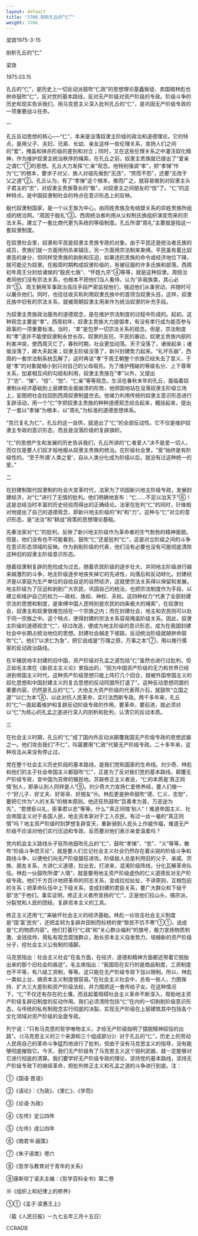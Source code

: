 ```yaml
---
layout: default
title: "3766.剖析孔丘的“仁”"
weight: 3766
---
```


梁效1975-3-15

剖析孔丘的“仁”

梁效

1975.03.15

孔丘的“仁”，是历史上一切反动派鼓吹“仁政”的思想理论基矗叛徒、卖国贼林彪也拚命鼓吹“仁”，反对党的基本路线，反对无产阶级对资产阶级的专政。阶级斗争的历史和现实告诉我们，用马克思主义深入批判孔丘的“仁”，是巩固无产阶级专政的一项重要战斗任务。

一

孔丘反动思想的核心──“仁”，本来是没落奴隶主阶级的政治和道德理论。它的特点，是用父子、夫妇、兄弟、长幼、亲友这样一些伦理关系，宣扬人们之间的“爱”，掩盖和抹杀阶级的差别和对立；同时，又在这些伦理关系之中灌注奴化精神，作为维护奴隶主统治秩序的绳索。在孔丘之前，奴隶主贵族就已提出了“爱亲之谓仁”①的思想。孔丘大力发挥“仁亲”观念。他特别强调“孝”，把“孝悌”作为“仁”的根本，要求子对父、族人对祖先做到“无违”，“劳而不怨”，还要“无改于父之道”②。孔丘认为，有了“孝悌”这个根本，推而广之，就容易做到对奴隶主头子君主的“忠”，对奴隶主贵族尊长的“敬”，对奴隶主之间朋友的“信”了。“仁”的这种特点，是中国奴隶制社会的特点在意识形态上的反映。

殷代奴隶制国家，是一个以王族为中心，由同姓贵族及有结盟关系的异姓贵族所组成的统治网。“周因于殷礼”③。西周统治者利用从父权制氏族组织演变而来的宗法关系，建立了一套比商代更为系统的等级制度。孔丘所谓“周礼”主要就是指这一套奴隶制度。

在奴隶社会里，奴隶和平民是奴隶主贵族专政的对象。由于平民还是统治者氏族的成员，贵族们就一方面用刑杀来镇压，另一方面用宗法制来束缚。平民虽有着比奴隶高的身分，但同样受贵族的剥削和压迫，如果违抗贵族的命令或经济地位下降，就可能沦为奴隶。在殷周时期构成奴隶阶级的，有被征服的许多氏族和部落。西周初年周王分封给诸侯的“殷民七族”、“怀姓九宗”④等等，就是这种奴隶。周统治者同他们没有宗法关系，也根本不把他们当人看待，认为“非我族类，其心必异”⑤。周王朝用军事政治高压手段严密监视他们，强迫他们从事劳动，并随时可以屠杀他们。同时，也往往收买和利用奴隶氏族中的首领当奴隶头目。这样，奴隶氏族中旧有的宗法关系，就被周朝奴隶主用来作为统治奴隶的补充手段。

为奴隶主贵族政治服务的道德观念，是在维护宗法制度的过程中形成的。起初，这种观念主要是“孝”。西周初年，奴隶主贵族大力提倡孝，有没有孝行成为能否参与政事的一项重要标准。当时，“孝”是包罗一切宗法关系的观念。但是，宗法制度和“孝”道并不能使奴隶制永世长存。奴隶的反抗，平民的暴动，奴隶主贵族内部的利害冲突，使西周灭亡了。春秋时期，社会更加动荡。天子没落了，诸侯起来；诸侯没落了，卿大夫起来；奴隶主阶级没落了，新兴封建势力起来。“礼坏乐崩”，西周的一套宗法制系统瓦解了。这时再谈“孝”于周王朝整个宗族已经失去了意义，于是“孝”的对象就缩小到只对自己的父母祖先。为了维护残破的等级名分、上下尊卑关系，加紧相互间的勾结和利用，奴隶主贵族在“孝”以外，又提出了“忠”、“悌”、“信”、“恕”、“仁亲”等等观念。生活在春秋末年的孔丘，面临着奴隶制从经济基础到上层建筑全面崩溃的形势，他顽固地站在没落奴隶主阶级立场上，妄图把社会拉回到西周奴隶制盛世去。他竭力利用传统的奴隶主意识形态进行复辟活动，用一个“仁”字把奴隶主贵族的种种道德观念综合起来，概括起来，提出了一套以“孝悌”为根本，以“周礼”为标准的道德思想体系。

“克已复礼为仁”，孔丘的这一自供，就道出了“仁”的全部反动性。它不仅是维护奴隶主专政的意识形态，而且是没落阶级的复辟旗帜。

“仁”的思想产生和发展的历史告诉我们，孔丘所讲的“仁者爱人”决不是爱一切人，而仅仅是要人们奴才般地服从奴隶主贵族的统治。在阶级社会里，“爱”始终是有阶级性的。“至于所谓‘人类之爱’，自从人类分化成为阶级以后，就没有过这种统一的爱。”

二

在封建制取代奴隶制的社会大变革时代，法家为了巩固新兴地主阶级专政，发展封建经济，对“仁”进行了无情的批判。他们明确地宣布：“仁……不足以治天下”⑥！这是总结当时丰富的历史经验而得出的正确结论。法家在批判“仁”的同时，针锋相对地提出了自己的道德观念，即新兴地主阶级的“利”和“力”。这种与“仁”对立的意识形态，是“法治”和“耕战”政策的思想理论基础。

先秦法家对“仁”的批判，反映了新兴地主阶级作为革命者的生气勃勃的精神面貌。但是，他们没有也不可能看到，鼓吹“仁”还是批判“仁”，这是对立阶级之间的斗争在意识形态领域的反映。作为剥削阶级的代表，他们没有必要也没有可能彻底清除这种旧的奴隶主阶级意识形态。

随着奴隶制复辟的危险成为过去，随着农民阶级的逐步壮大，并同地主阶级进行越来越激烈的斗争，地主阶级逐步地丧失掉它的先进性，向落后和反动转化。封建经济是以家庭为生产单位的自给自足的自然经济，这就使宗法关系得以保留和发展。地主阶级为了压迫和剥削广大农民，巩固自己的统治，也把宗法制度作为手段，以建立和维护自己的权力──政权、族权、神权、夫权。这四种权力“代表了全部封建宗法的思想和制度，是束缚中国人民特别是农民的四条极大的绳索”。在奴隶社会，奴隶主和奴隶很难包括在一个宗族之内；而在封建社会，地主和农民则可以处于同一宗族之中。这个特点，使得封建的宗法关系容易掩盖阶级关系。因此，奴隶主阶级的道德观念“仁”，经过改造，便成为地主阶级的意识形态，成为在我国封建社会中长期占统治地位的思想。封建社会越走下坡路，反动统治阶级就越拚命鼓吹“仁”。他们“以求仁为急”，把它说成是“万理之原，万事之本”⑦，用以推行儒家的反动政治路线。

在半殖民地半封建的旧中国，资产阶级对孔孟之道包括“仁”虽然也进行过批判，但正如毛主席在《新民主主义论》里指出的，“因为中国资产阶级的无力和世界已经进到帝国主义时代，这种资产阶级思想只能上阵打几个回合，就被外国帝国主义的奴化思想和中国封建主义的复古思想的反动同盟所打退了”。这种反动思想同盟的重要内容，仍然是孔丘的“仁”。大地主大资产阶级的代表蒋介石，就鼓吹“立国之道”“以仁为本”⑧，以此对抗人民革命，实行法西斯专政。两千多年来，孔丘的“仁”一直起着维护和复辟反动阶级专政的作用。要革命，要前进，就必须对以“仁”为核心的孔孟之道进行深入的剖析和批判，认清它的反动本质。

三

在社会主义时期，孔丘的“仁”成了国内外反动派颠覆我国无产阶级专政的思想武器之一。他们攻击我们“不仁”，叫嚣要用“仁政”代替无产阶级专政。二十多年来，这种攻击从来没有停止过。

党在整个社会主义历史阶段的基本路线，是我们党和国家的生命线。刘少奇、林彪和他们的主子社会帝国主义都鼓吹“仁”，正是为了反对我们党的基本路线，颠覆无产阶级专政，变中国为苏修的殖民地。苏联修正主义者说，“仁的本质是‘真正同情’别人，即承认别人同样是人”⑨。刘少奇大力宣扬仁爱修养经，要人们做一个“好儿子、好丈夫、好哥哥、好朋友”⑩。林彪更是拚命鼓吹“德、仁义、忠恕”，要把它作为“人的关系”的根本原则。他还狂热鼓吹“百善孝为首，万恶逆为先”，“君使臣以礼，臣事君以忠”等等。什么“‘真正同情’别人”！难道帝国主义、社会帝国主义对于各国人民，地主资本家对于工人农民，有过一丝一毫的“真正同情”吗？地主资产阶级时刻梦想复辟变天，重新骑到人民头上作威作福，难道无产阶级不应该对他们实行压迫和专政，反而要对他们表示亲爱温柔吗？

党内机会主义路线头子狂热地鼓吹孔丘的“仁”，鼓吹“孝悌”、“忠”、“义”等等，散布“阶级斗争熄灭论”，就是要人们忘记社会主义社会仍然存在着尖锐的阶级斗争和路线斗争，以便他们向无产阶级猖狂进攻。阶级敌人总是利用旧的父子、亲戚、宗族、朋友关系，大讲仁义道德，拉出去，打进来，混淆阶级阵线，分化瓦解革命队伍。林彪一伙鼓吹所谓“人情”，就是要用地主资产阶级虚伪的仁义道德反对无产阶级专政。他们千方百计地把革命的同志关系，变成拉拉扯扯，不讲原则，互相包庇的关系；把革命队伍中上下级关系，变成封建的君臣关系，要广大群众和下级干部“忠”于他们。事实证明，修正主义者所宣扬的“仁”，正是他们拉山头，搞宗派，分裂党和人民的团结，复辟资本主义的工具。

修正主义还用“仁”来破坏社会主义的经济基础。林彪一伙攻击社会主义制度是“国‘富’民穷”，还把孟轲为复辟井田制而标榜的使“黎民不饥不寒”①①，说成是“仁的物质内容”。他们打着行“仁政”和“关心群众福利”的旗号，极力宣扬物质刺激、金钱挂帅，用私有观念腐蚀群众，助长资本主义自发势力，培植新的资产阶级分子，挖社会主义公有制的墙脚。

马克思指出：社会主义社会“在各方面，在经济、道德和精神方面都还带着它脱胎出来的那个旧社会的痕迹”。毛主席指出：“我国现在实行的是商品制度，工资制度也不平等，有八级工资制，等等。这只能在无产阶级专政下加以限制。所以，林彪一类如上台，搞资本主义制度很容易。”在社会主义社会中，总有一些人，力图保持、扩大三大差别和资产阶级法权，并力图把这一套传给子女。在这种情况下，“仁”不仅还有存在的土壤，而且起着阻碍社会主义革命不断深入，帮助地主资产阶级复辟旧制度的反动作用。我们必须清除包括“仁”在内的一切剥削阶级意识形态，与传统的私有制观念实行彻底的决裂，实现无产阶级在上层建筑其中包括各个文化领域对资产阶级的全面专政。

列宁说：“只有马克思的哲学唯物主义，才给无产阶级指明了摆脱精神奴役的出路”。（《马克思主义的三个来源和三个组成部分》）对于孔丘的“仁”，历史上的劳动人民用自己的革命斗争猛烈地进行了批判，但由于没有马克思主义的指导，没有能够彻底摧毁它。今天，我们无产阶级有了马克思主义这个锐利武器，就一定能够对它进行彻底的清算。我们要学好无产阶级专政的理论，坚持党的基本路线，坚持无产阶级专政下的继续革命，把批判修正主义和孔孟之道的斗争进行到底。注：

①《国语·晋语》

②《语论》：《为政》、《里仁》、《学而》

③《论语·为政》

④《左传》定公四年

⑤《左传》成公四年

⑥《商君书·画策》

⑦《朱子语类》卷六

⑧《哲学与教育对于青年的关系》

⑨康斯坦丁诺夫主编：《哲学百科全书》第二卷

⑩《组织上和纪律上的修养》

①①《孟子·梁惠王上》

（载《人民日报》一九七五年三月十五日）

CCRADB

